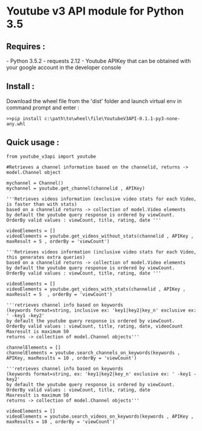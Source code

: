 <h1>Youtube v3 API module for Python 3.5</h1>

<h2>Requires :</h2>
    - Python 3.5.2
    - requests 2.12
    - Youtube APIKey that can be obtained with your google account in the developer console

<h2>Install :</h2>
Download the wheel file from the 'dist' folder and launch virtual env in command prompt and enter :

    >>pip install c:\path\to\wheel\file\YoutubeV3API-0.1.1-py3-none-any.whl


<h2>Quick usage :</h2>
    
    from youtube_v3api import youtube

    #Retrieves a channel information based on the channelid, returns -> model.Channel object
    
    mychannel = Channel()
    mychannel = youtube.get_channel(channelid , APIKey)
    
    '''Retrieves videos information (exclusive video stats for each Video, is faster than with stats) 
    based on a channelid returns -> collection of model.Video elements
    by default the youtube query response is ordered by viewCount.
    OrderBy valid values : viewCount, title, rating, date '''
    
    videoElements = []
    videoElements = youtube.get_videos_without_stats(channelid , APIKey , maxResult = 5 , orderBy = 'viewCount')

    '''Retrieves videos information (inclusive video stats for each Video, this generates extra queries) 
    based on a channelid returns -> collection of model.Video elements
    by default the youtube query response is ordered by viewCount. 
    OrderBy valid values : viewCount, title, rating, date '''
    
    videoElements = []
    videoElements = youtube.get_videos_with_stats(channelid , APIKey ,  maxResult = 5  , orderBy = 'viewCount')

    '''retrieves channel info based on keywords 
    (keywords format=string, inclusive ex: 'key1|key2|key_n' exclusive ex: ' -key1 -key2'
    by default the youtube query response is ordered by viewCount.
    OrderBy valid values : viewCount, title, rating, date, videoCount
    Maxresult is maximum 50
    returns -> collection of model.Channel objects'''
    
    channelElements = []
    channelElements = youtube.search_channels_on_keywords(keywords , APIKey, maxResults = 10 , orderBy = 'viewCount')

    '''retrieves channel info based on keywords 
    (keywords format=string, ex: 'key1|key2|key_n' exclusive ex: ' -key1 -key2'
    by default the youtube query response is ordered by viewCount. 
    OrderBy valid values : viewCount, title, rating, date
    Maxresult is maximum 50
    returns -> collection of model.Channel objects'''
    
    videoElements = []
    videoElements = youtube.search_videos_on_keywords(keywords , APIKey , maxResults = 10 , orderBy = 'viewCount')
    

